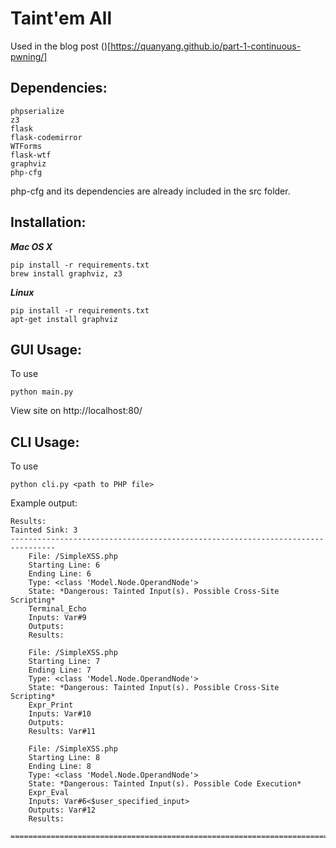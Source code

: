 # Taint'em All

Used in the blog post ()[https://quanyang.github.io/part-1-continuous-pwning/]

## Dependencies:
```
phpserialize
z3
flask
flask-codemirror
WTForms
flask-wtf
graphviz
php-cfg
```

php-cfg and its dependencies are already included in the src folder.

## Installation:

***Mac OS X***
```
pip install -r requirements.txt
brew install graphviz, z3
```

***Linux***
```
pip install -r requirements.txt
apt-get install graphviz
```

## GUI Usage:
To use
```
python main.py
```
View site on http://localhost:80/

## CLI Usage:
To use
```
python cli.py <path to PHP file>
```

Example output:
```
Results:
Tainted Sink: 3
--------------------------------------------------------------------------------
    File: /SimpleXSS.php
    Starting Line: 6
    Ending Line: 6
    Type: <class 'Model.Node.OperandNode'>
    State: *Dangerous: Tainted Input(s). Possible Cross-Site Scripting*
    Terminal_Echo
    Inputs: Var#9
    Outputs:
    Results:

    File: /SimpleXSS.php
    Starting Line: 7
    Ending Line: 7
    Type: <class 'Model.Node.OperandNode'>
    State: *Dangerous: Tainted Input(s). Possible Cross-Site Scripting*
    Expr_Print
    Inputs: Var#10
    Outputs:
    Results: Var#11

    File: /SimpleXSS.php
    Starting Line: 8
    Ending Line: 8
    Type: <class 'Model.Node.OperandNode'>
    State: *Dangerous: Tainted Input(s). Possible Code Execution*
    Expr_Eval
    Inputs: Var#6<$user_specified_input>
    Outputs: Var#12
    Results:

================================================================================
```
